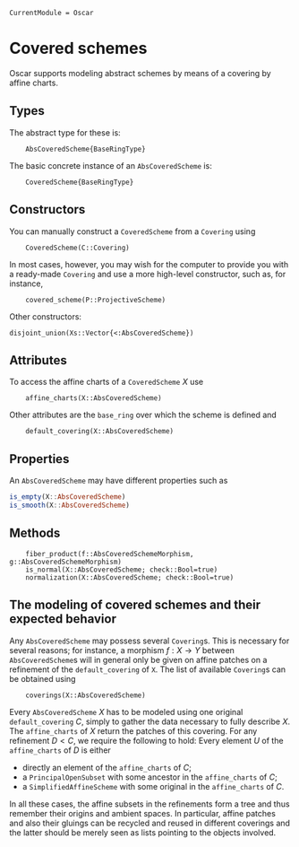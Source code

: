 ```@meta
CurrentModule = Oscar
```

# Covered schemes

Oscar supports modeling abstract schemes by means of a covering by affine charts.

## Types
The abstract type for these is:
```@docs
    AbsCoveredScheme{BaseRingType}
```
The basic concrete instance of an `AbsCoveredScheme` is:
```@docs
    CoveredScheme{BaseRingType}
```

## Constructors
You can manually construct a `CoveredScheme` from a `Covering` using
```@docs
    CoveredScheme(C::Covering)
```
In most cases, however, you may wish for the computer to provide you with a ready-made
`Covering` and use a more high-level constructor, such as, for instance,
```@docs
    covered_scheme(P::ProjectiveScheme)
```

Other constructors:
```@docs
disjoint_union(Xs::Vector{<:AbsCoveredScheme})
```

## Attributes
To access the affine charts of a `CoveredScheme` $X$ use
```@docs
    affine_charts(X::AbsCoveredScheme)
```
Other attributes are the `base_ring` over which the scheme is defined and
```@docs
    default_covering(X::AbsCoveredScheme)
```

## Properties
An `AbsCoveredScheme` may have different properties such as
```julia
is_empty(X::AbsCoveredScheme)
is_smooth(X::AbsCoveredScheme)
```

## Methods
```@docs
    fiber_product(f::AbsCoveredSchemeMorphism, g::AbsCoveredSchemeMorphism)
    is_normal(X::AbsCoveredScheme; check::Bool=true)
    normalization(X::AbsCoveredScheme; check::Bool=true)
```

## The modeling of covered schemes and their expected behavior

Any `AbsCoveredScheme` may possess several `Covering`s. This is necessary for
several reasons; for instance, a morphism $f : X \to Y$ between `AbsCoveredScheme`s
will in general only be given on affine patches on a refinement of the `default_covering` of `X`.
The list of available `Covering`s can be obtained using
```@docs
    coverings(X::AbsCoveredScheme)
```
Every `AbsCoveredScheme` $X$ has to be modeled using one original `default_covering` $C$, simply
to gather the data necessary to fully describe $X$. The `affine_charts` of $X$ return the
patches of this covering. For any refinement $D < C$, we require the following to hold:
Every element $U$ of the `affine_charts` of $D$ is either

  * directly an element of the `affine_charts` of $C$;
  * a `PrincipalOpenSubset` with some ancestor in the `affine_charts` of $C$;
  * a `SimplifiedAffineScheme` with some original in the `affine_charts` of $C$.

In all these cases, the affine subsets in the refinements form a tree and thus remember
their origins and ambient spaces. In particular, affine patches and also their gluings can be recycled
and reused in different coverings and the latter should be merely seen as lists pointing
to the objects involved.


